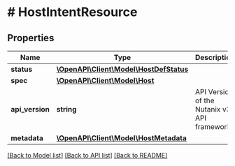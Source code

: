 # # HostIntentResource

## Properties

Name | Type | Description | Notes
------------ | ------------- | ------------- | -------------
**status** | [**\OpenAPI\Client\Model\HostDefStatus**](HostDefStatus.md) |  | [optional]
**spec** | [**\OpenAPI\Client\Model\Host**](Host.md) |  | [optional]
**api_version** | **string** | API Version of the Nutanix v3 API framework. | [optional] [default to '3.1.0']
**metadata** | [**\OpenAPI\Client\Model\HostMetadata**](HostMetadata.md) |  |

[[Back to Model list]](../../README.md#models) [[Back to API list]](../../README.md#endpoints) [[Back to README]](../../README.md)

